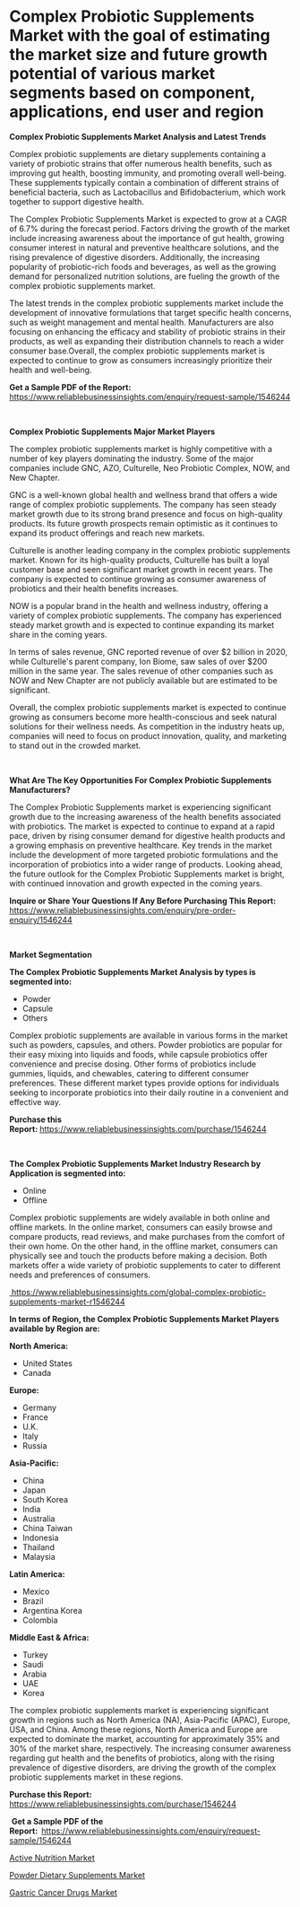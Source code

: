<p><h1>Complex Probiotic Supplements Market with the goal of estimating the market size and future growth potential of various market segments based on component, applications, end user and region</h1></p><p><strong>Complex Probiotic Supplements Market Analysis and Latest Trends</strong></p>
<p><p>Complex probiotic supplements are dietary supplements containing a variety of probiotic strains that offer numerous health benefits, such as improving gut health, boosting immunity, and promoting overall well-being. These supplements typically contain a combination of different strains of beneficial bacteria, such as Lactobacillus and Bifidobacterium, which work together to support digestive health.</p><p>The Complex Probiotic Supplements Market is expected to grow at a CAGR of 6.7% during the forecast period. Factors driving the growth of the market include increasing awareness about the importance of gut health, growing consumer interest in natural and preventive healthcare solutions, and the rising prevalence of digestive disorders. Additionally, the increasing popularity of probiotic-rich foods and beverages, as well as the growing demand for personalized nutrition solutions, are fueling the growth of the complex probiotic supplements market.</p><p>The latest trends in the complex probiotic supplements market include the development of innovative formulations that target specific health concerns, such as weight management and mental health. Manufacturers are also focusing on enhancing the efficacy and stability of probiotic strains in their products, as well as expanding their distribution channels to reach a wider consumer base.Overall, the complex probiotic supplements market is expected to continue to grow as consumers increasingly prioritize their health and well-being.</p></p>
<p><strong>Get a Sample PDF of the Report:&nbsp;</strong> <a href="https://www.reliablebusinessinsights.com/enquiry/request-sample/1546244">https://www.reliablebusinessinsights.com/enquiry/request-sample/1546244</a></p>
<p>&nbsp;</p>
<p><strong>Complex Probiotic Supplements Major Market Players</strong></p>
<p><p>The complex probiotic supplements market is highly competitive with a number of key players dominating the industry. Some of the major companies include GNC, AZO, Culturelle, Neo Probiotic Complex, NOW, and New Chapter.</p><p>GNC is a well-known global health and wellness brand that offers a wide range of complex probiotic supplements. The company has seen steady market growth due to its strong brand presence and focus on high-quality products. Its future growth prospects remain optimistic as it continues to expand its product offerings and reach new markets.</p><p>Culturelle is another leading company in the complex probiotic supplements market. Known for its high-quality products, Culturelle has built a loyal customer base and seen significant market growth in recent years. The company is expected to continue growing as consumer awareness of probiotics and their health benefits increases.</p><p>NOW is a popular brand in the health and wellness industry, offering a variety of complex probiotic supplements. The company has experienced steady market growth and is expected to continue expanding its market share in the coming years.</p><p>In terms of sales revenue, GNC reported revenue of over $2 billion in 2020, while Culturelle's parent company, Ion Biome, saw sales of over $200 million in the same year. The sales revenue of other companies such as NOW and New Chapter are not publicly available but are estimated to be significant.</p><p>Overall, the complex probiotic supplements market is expected to continue growing as consumers become more health-conscious and seek natural solutions for their wellness needs. As competition in the industry heats up, companies will need to focus on product innovation, quality, and marketing to stand out in the crowded market.</p></p>
<p>&nbsp;</p>
<p><strong>What Are The Key Opportunities For Complex Probiotic Supplements Manufacturers?</strong></p>
<p><p>The Complex Probiotic Supplements market is experiencing significant growth due to the increasing awareness of the health benefits associated with probiotics. The market is expected to continue to expand at a rapid pace, driven by rising consumer demand for digestive health products and a growing emphasis on preventive healthcare. Key trends in the market include the development of more targeted probiotic formulations and the incorporation of probiotics into a wider range of products. Looking ahead, the future outlook for the Complex Probiotic Supplements market is bright, with continued innovation and growth expected in the coming years.</p></p>
<p><strong>Inquire or Share Your Questions If Any Before Purchasing This Report:</strong> <a href="https://www.reliablebusinessinsights.com/enquiry/pre-order-enquiry/1546244">https://www.reliablebusinessinsights.com/enquiry/pre-order-enquiry/1546244</a></p>
<p>&nbsp;</p>
<p><strong>Market Segmentation</strong></p>
<p><strong>The Complex Probiotic Supplements Market Analysis by types is segmented into:</strong></p>
<p><ul><li>Powder</li><li>Capsule</li><li>Others</li></ul></p>
<p><p>Complex probiotic supplements are available in various forms in the market such as powders, capsules, and others. Powder probiotics are popular for their easy mixing into liquids and foods, while capsule probiotics offer convenience and precise dosing. Other forms of probiotics include gummies, liquids, and chewables, catering to different consumer preferences. These different market types provide options for individuals seeking to incorporate probiotics into their daily routine in a convenient and effective way.</p></p>
<p><strong>Purchase this Report:&nbsp;</strong><a href="https://www.reliablebusinessinsights.com/purchase/1546244">https://www.reliablebusinessinsights.com/purchase/1546244</a></p>
<p>&nbsp;</p>
<p><strong>The Complex Probiotic Supplements Market Industry Research by Application is segmented into:</strong></p>
<p><ul><li>Online</li><li>Offline</li></ul></p>
<p><p>Complex probiotic supplements are widely available in both online and offline markets. In the online market, consumers can easily browse and compare products, read reviews, and make purchases from the comfort of their own home. On the other hand, in the offline market, consumers can physically see and touch the products before making a decision. Both markets offer a wide variety of probiotic supplements to cater to different needs and preferences of consumers.</p></p>
<p><a href="https://www.reliablebusinessinsights.com/global-complex-probiotic-supplements-market-r1546244">&nbsp;https://www.reliablebusinessinsights.com/global-complex-probiotic-supplements-market-r1546244</a></p>
<p><strong>In terms of Region, the Complex Probiotic Supplements Market Players available by Region are:</strong></p>
<p>
    <p> <strong> North America: </strong>
        <ul>
            <li>United States</li>
            <li>Canada</li>
        </ul>
        </p> 
    <p> <strong> Europe: </strong>
        <ul>
            <li>Germany</li>
            <li>France</li>
            <li>U.K.</li>
            <li>Italy</li>
            <li>Russia</li>
        </ul>
        </p> 
    <p> <strong> Asia-Pacific: </strong>
        <ul>
            <li>China</li>
            <li>Japan</li>
            <li>South Korea</li>
            <li>India</li>
            <li>Australia</li>
            <li>China Taiwan</li>
            <li>Indonesia</li>
            <li>Thailand</li>
            <li>Malaysia</li>
        </ul>
        </p> 
    <p> <strong> Latin America: </strong>
        <ul>
            <li>Mexico</li>
            <li>Brazil</li>
            <li>Argentina Korea</li>
            <li>Colombia</li>
        </ul>
        </p> 
    <p> <strong> Middle East & Africa: </strong>
        <ul>
            <li>Turkey</li>
            <li>Saudi</li>
            <li>Arabia</li>
            <li>UAE</li>
            <li>Korea</li>
        </ul>
    </p>
    </p>
<p><p>The complex probiotic supplements market is experiencing significant growth in regions such as North America (NA), Asia-Pacific (APAC), Europe, USA, and China. Among these regions, North America and Europe are expected to dominate the market, accounting for approximately 35% and 30% of the market share, respectively. The increasing consumer awareness regarding gut health and the benefits of probiotics, along with the rising prevalence of digestive disorders, are driving the growth of the complex probiotic supplements market in these regions.</p></p>
<p><strong>Purchase this Report: </strong><a href="https://www.reliablebusinessinsights.com/purchase/1546244">https://www.reliablebusinessinsights.com/purchase/1546244</a></p>
<p>&nbsp;<strong>Get a Sample PDF of the Report:&nbsp;&nbsp;</strong><a href="https://www.reliablebusinessinsights.com/enquiry/request-sample/1546244">https://www.reliablebusinessinsights.com/enquiry/request-sample/1546244</a></p>
<p><strong></strong></p>
<p><p><a href="https://github.com/mdinislamsheik/Market-Research-Report-List-1/blob/main/active-nutrition-market.md">Active Nutrition Market</a></p><p><a href="https://github.com/hzxpgedq27/Market-Research-Report-List-1/blob/main/powder-dietary-supplements-market.md">Powder Dietary Supplements Market</a></p><p><a href="https://github.com/waylose1223/Market-Research-Report-List-2/blob/main/gastric-cancer-drugs-market.md">Gastric Cancer Drugs Market</a></p></p>